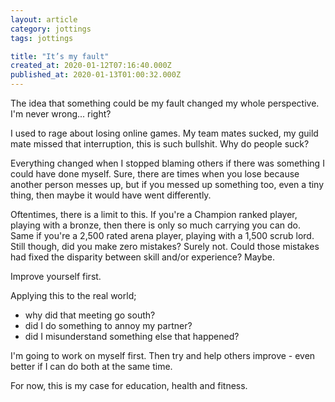 ```yaml
---
layout: article
category: jottings
tags: jottings

title: "It’s my fault"
created_at: 2020-01-12T07:16:40.000Z
published_at: 2020-01-13T01:00:32.000Z
---
```

The idea that something could be my fault changed my whole perspective. I'm never wrong... right?

I used to rage about losing online games. My team mates sucked, my guild mate missed that interruption, this is such bullshit. Why do people suck?

Everything changed when I stopped blaming others if there was something I could have done myself. Sure, there are times when you lose because another person messes up, but if you messed up something too, even a tiny thing, then maybe it would have went differently.

Oftentimes, there is a limit to this. If you're a Champion ranked player, playing with a bronze, then there is only so much carrying you can do. Same if you're a 2,500 rated arena player, playing with a 1,500 scrub lord. Still though, did you make zero mistakes? Surely not. Could those mistakes had fixed the disparity between skill and/or experience? Maybe.

Improve yourself first.

Applying this to the real world;

*   why did that meeting go south?
*   did I do something to annoy my partner?
*   did I misunderstand something else that happened?

I'm going to work on myself first. Then try and help others improve - even better if I can do both at the same time.

For now, this is my case for education, health and fitness.
